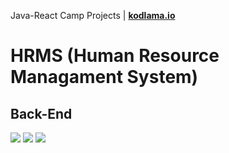 Java-React Camp Projects | [**kodlama.io**](https://www.kodlama.io/ "kodlama.io's Homepage")

# **HRMS (Human Resource Managament System)**

## **Back-End**

![](https://img.shields.io/badge/Java-ED8B00?style=for-the-badge&logo=java&logoColor=white)
![](https://img.shields.io/badge/Spring-6DB33F?style=for-the-badge&logo=spring&logoColor=white)
![](https://img.shields.io/badge/PostgreSQL-316192?style=for-the-badge&logo=postgresql&logoColor=white)